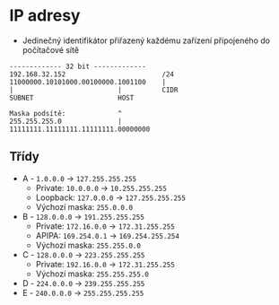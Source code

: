 # IP adresy
- Jedinečný identifikátor přiřazený každému zařízení připojeného do počítačové sítě

```
------------- 32 bit -------------
192.168.32.152                        /24
11000000.10101000.00100000.1001100    |
|                          |          CIDR
SUBNET                     HOST
      
Maska podsítě:             ^
255.255.255.0              |
11111111.11111111.11111111.00000000
```

## Třídy
- A - `1.0.0.0` → `127.255.255.255`
  - Private: `10.0.0.0` → `10.255.255.255`
  - Loopback: `127.0.0.0` → `127.255.255.255`
  - Výchozí maska: `255.0.0.0`
- B - `128.0.0.0` → `191.255.255.255`
  - Private: `172.16.0.0` → `172.31.255.255`
  - APIPA: `169.254.0.1` → `169.254.255.254`
  - Výchozí maska: `255.255.0.0`
- C - `128.0.0.0` → `223.255.255.255`
  - Private: `192.16.0.0` → `172.31.255.255`
  - Výchozí maska: `255.255.255.0`
- D - `224.0.0.0` → `239.255.255.255`
- E - `240.0.0.0` → `255.255.255.255`

